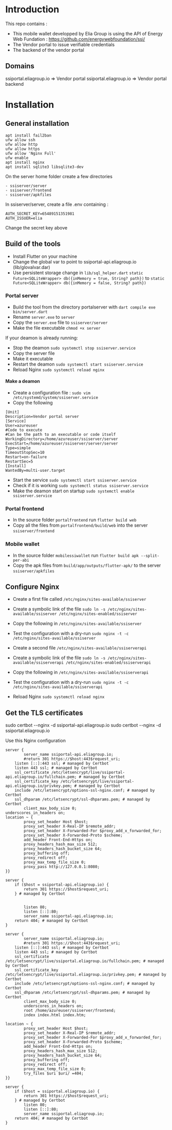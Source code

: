 <!-- 
This README describes the package. If you publish this package to pub.dev,
this README's contents appear on the landing page for your package.

For information about how to write a good package README, see the guide for
[writing package pages](https://dart.dev/guides/libraries/writing-package-pages). 

For general information about developing packages, see the Dart guide for
[creating packages](https://dart.dev/guides/libraries/create-library-packages)
and the Flutter guide for
[developing packages and plugins](https://flutter.dev/developing-packages). 
-->

# Introduction
This repo contains :
- This mobile wallet developped by Elia Group is using the API of Energy Web Fundation : https://github.com/energywebfoundation/ssi/
- The Vendor portal to issue verifiable credentials
- The backend of the vendor portal

## Domains

ssiportal.eliagroup.io => Vendor portal
ssiportal.eliagroup.io => Vendor portal backend

# Installation
## General installation
```
apt install fail2ban
ufw allow ssh
ufw allow http
ufw allow https
ufw allow 'Nginx Full'
ufw enable
apt install nginx
apt install sqlite3 libsqlite3-dev

```
On the server home folder create a few directories
```
- ssiserver/server
- ssiserver/frontend
- ssiserver/apkfiles
```

In ssiserver/server, create a file .env containing : 
```
AUTH_SECRET_KEY=65489151351981
AUTH_ISSUER=elia
```
Change the secret key above

## Build of the tools

- Install Flutter on your machine
- Change the global var to point to ssiportal-api.eliagroup.io (lib/glovalvar.dar)
- Use persistent storage change in `lib/sql_helper.dart` 
`static Future<SQLiteWrapper> db({inMemory = true, String? path})`
to 
`static Future<SQLiteWrapper> db({inMemory = false, String? path})`

### Portal server

- Build the tool from the directory portalserver with 
`dart compile exe bin/server.dart`
- Rename `server.exe` to `server`
- Copy the `server.exe` file to `ssiserver/server`
- Make the file executable `chmod +x server`

If your deamon is already running:
- Stop the deamon
`sudo systemctl stop ssiserver.service`
- Copy the server file
- Make it executable
- Restart the deamon
`sudo systemctl start ssiserver.service`
- Reload Nginx
`sudo systemctl reload nginx`

#### Make a deamon
- Create a configuration file : 
`sudo vim /etc/systemd/system/ssiserver.service`
- Copy the following
```
[Unit]
Description=Vendor portal server
[Service]
User=azureuser
#Code to execute
#Can be the path to an executable or code itself
WorkingDirectory=/home/azureuser/ssiserver/server
ExecStart=/home/azureuser/ssiserver/server/server
Type=simple
TimeoutStopSec=10
Restart=on-failure
RestartSec=5
[Install]
WantedBy=multi-user.target
```
- Start the service
`sudo systemctl start ssiserver.service`
- Check if it is working
`sudo systemctl status ssiserver.service`
- Make the deamon start on startup
`sudo systemctl enable ssiserver.service`



### Portal frontend
- In the source folder `portalfrontend` run
`flutter build web`
- Copy all the files from `portalfrontend/build/web` into the server `ssiserver/frontend`

### Mobile wallet
- In the source folder `mobilessiwallet` run
`flutter build apk --split-per-abi`
- Copy the apk files from `build/app/outputs/flutter-apk/` to the server `ssiserver/apkfiles`

## Configure Nginx
- Create a first file called
`/etc/nginx/sites-available/ssiserver`
- Create a symbolic link of the file
`sudo ln -s /etc/nginx/sites-available/ssiserver /etc/nginx/sites-enabled/ssiserver`
- Copy the following in `/etc/nginx/sites-available/ssiserver`

- Test the configuration with a dry-run
`sudo nginx -t -c /etc/nginx/sites-available/ssiserver`

- Create a second file
`/etc/nginx/sites-available/ssiserverapi`
- Create a symbolic link of the file
`sudo ln -s /etc/nginx/sites-available/ssiserverapi /etc/nginx/sites-enabled/ssiserverapi`
- Copy the following in `/etc/nginx/sites-available/ssiserverapi`

- Test the configuration with a dry-run
`sudo nginx -t -c /etc/nginx/sites-available/ssiserverapi`

- Reload Nginx 
`sudo systemctl reload nginx`

## Get the TLS certificates
sudo certbot --nginx -d ssiportal-api.eliagroup.io
sudo certbot --nginx -d ssiportal.eliagroup.io

Use this Nginx configuration
```
server {
        server_name ssiportal-api.eliagroup.io;
        #return 301 https://$host:443$request_uri;
    listen [::]:443 ssl; # managed by Certbot
    listen 443 ssl; # managed by Certbot
    ssl_certificate /etc/letsencrypt/live/ssiportal-api.eliagroup.io/fullchain.pem; # managed by Certbot
    ssl_certificate_key /etc/letsencrypt/live/ssiportal-api.eliagroup.io/privkey.pem; # managed by Certbot
    include /etc/letsencrypt/options-ssl-nginx.conf; # managed by Certbot
    ssl_dhparam /etc/letsencrypt/ssl-dhparams.pem; # managed by Certbot
        client_max_body_size 0;
underscores_in_headers on;
location ~ {
        proxy_set_header Host $host;
        proxy_set_header X-Real-IP $remote_addr;
        proxy_set_header X-Forwarded-For $proxy_add_x_forwarded_for;
        proxy_set_header X-Forwarded-Proto $scheme;
        add_header Front-End-Https on;
        proxy_headers_hash_max_size 512;
        proxy_headers_hash_bucket_size 64;
        proxy_buffering off;
        proxy_redirect off;
        proxy_max_temp_file_size 0;
        proxy_pass http://127.0.0.1:8080;
}}

server {
    if ($host = ssiportal-api.eliagroup.io) {
        return 301 https://$host$request_uri;
    } # managed by Certbot


        listen 80;
        listen [::]:80;
        server_name ssiportal-api.eliagroup.io;
    return 404; # managed by Certbot
}

server {
        server_name ssiportal.eliagroup.io;
        #return 301 https://$host:443$request_uri;
    listen [::]:443 ssl; # managed by Certbot
    listen 443 ssl; # managed by Certbot
    ssl_certificate /etc/letsencrypt/live/ssiportal.eliagroup.io/fullchain.pem; # managed by Certbot
    ssl_certificate_key /etc/letsencrypt/live/ssiportal.eliagroup.io/privkey.pem; # managed by Certbot
    include /etc/letsencrypt/options-ssl-nginx.conf; # managed by Certbot
    ssl_dhparam /etc/letsencrypt/ssl-dhparams.pem; # managed by Certbot
        client_max_body_size 0;
        underscores_in_headers on;
        root /home/azureuser/ssiserver/frontend;
        index index.html index.htm;

location ~ {
        proxy_set_header Host $host;
        proxy_set_header X-Real-IP $remote_addr;
        proxy_set_header X-Forwarded-For $proxy_add_x_forwarded_for;
        proxy_set_header X-Forwarded-Proto $scheme;
        add_header Front-End-Https on;
        proxy_headers_hash_max_size 512;
        proxy_headers_hash_bucket_size 64;
        proxy_buffering off;
        proxy_redirect off;
        proxy_max_temp_file_size 0;
        try_files $uri $uri/ =404;
}}

server {
    if ($host = ssiportal.eliagroup.io) {
        return 301 https://$host$request_uri;
    } # managed by Certbot
        listen 80;
        listen [::]:80;
        server_name ssiportal.eliagroup.io;
    return 404; # managed by Certbot
}
```
